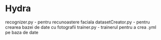 # Hydra
recognizer.py - pentru recunoastere faciala
datasetCreator.py - pentru crearea bazei de date cu fotografii
trainer.py - trainerul pentru a crea .yml pe baza de date
